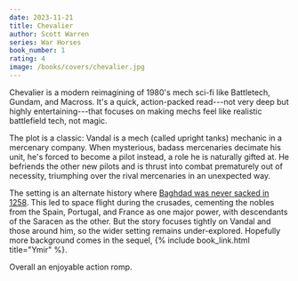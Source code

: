 ```yaml
---
date: 2023-11-21
title: Chevalier
author: Scott Warren
series: War Horses
book_number: 1
rating: 4
image: /books/covers/chevalier.jpg
---
```


<span class="book-title">Chevalier</span> is a modern reimagining of 1980's
mech sci-fi like Battletech, Gundam, and Macross. It's a quick, action-packed
read---not very deep but highly entertaining---that focuses on making mechs
feel like realistic battlefield tech, not magic.

The plot is a classic: Vandal is a mech (called upright tanks) mechanic in a
mercenary company. When mysterious, badass mercenaries decimate his unit, he's
forced to become a pilot instead, a role he is naturally gifted at. He
befriends the other new pilots and is thrust into combat prematurely out of
necessity, triumphing over the rival mercenaries in an unexpected way.

The setting is an alternate history where [Baghdad was never sacked in
1258][sack]. This led to space flight during the crusades, cementing the
nobles from the Spain, Portugal, and France as one major power, with
descendants of the Saracen as the other. But the story focuses tightly on
Vandal and those around him, so the wider setting remains under-explored.
Hopefully more background comes in the sequel, {% include book_link.html
title="Ymir" %}.

[sack]: https://en.wikipedia.org/wiki/Siege_of_Baghdad_(1258)

Overall an enjoyable action romp.
